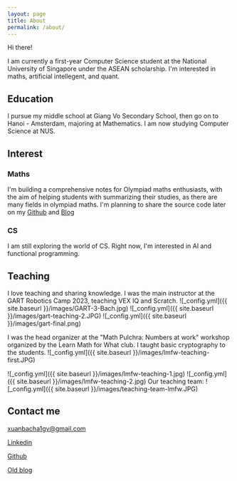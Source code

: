 ```yaml
---
layout: page
title: About
permalink: /about/
---
```

Hi there!

I am currently a first-year Computer Science student at the National University of Singapore under the ASEAN scholarship. I'm interested in maths, artificial intellegent, and quant.
## Education

I pursue my middle school at Giang Vo Secondary School, then go on to Hanoi - Amsterdam, majoring at Mathematics. I am now studying Computer Science at NUS.

## Interest
### Maths
I'm building a comprehensive notes for Olympiad maths enthusiasts, with the aim of helping students with summarizing their studies, as there are many fields in olympiad maths.
I'm planning to share the source code later on my [Github](https://github.com/bmathnguyen) and [Blog](https://bmathnguyen.github.io/)
### CS
I am still exploring the world of CS. Right now, I'm interested in AI and functional programming.

## Teaching

I love teaching and sharing knowledge. I was the main instructor at the GART Robotics Camp 2023, teaching VEX IQ and Scratch.
![_config.yml]({{ site.baseurl }}/images/GART-3-Bach.jpg)
![_config.yml]({{ site.baseurl }}/images/gart-teaching-2.JPG)
![_config.yml]({{ site.baseurl }}/images/gart-final.png)

I was the head organizer at the "Math Pulchra: Numbers at work" workshop organized by the Learn Math for What club. I taught basic cryptography to the students.
![_config.yml]({{ site.baseurl }}/images/lmfw-teaching-first.JPG)

![_config.yml]({{ site.baseurl }}/images/lmfw-teaching-1.jpg)
![_config.yml]({{ site.baseurl }}/images/lmfw-teaching-2.jpg)
Our teaching team:
![_config.yml]({{ site.baseurl }}/images/teaching-team-lmfw.JPG)

## Contact me

[xuanbacha1gv@gmail.com](mailto:xuanbacha1gv@gmail.com)

[Linkedin](https://www.linkedin.com/in/bach-nguyen-xuan-698835219/)

[Github](https://github.com/bmathnguyen)

[Old blog](https://bmathnguyen.blogspot.com/)